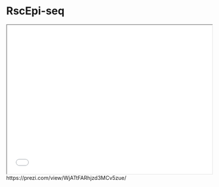 # RscEpi-seq
<iframe width="550" height="400" src="your_view_link/embed" webkitallowfullscreen="1" mozallowfullscreen="1" allowfullscreen="1"></iframe>
https://prezi.com/view/WjATtFARhjzd3MCv5zue/
